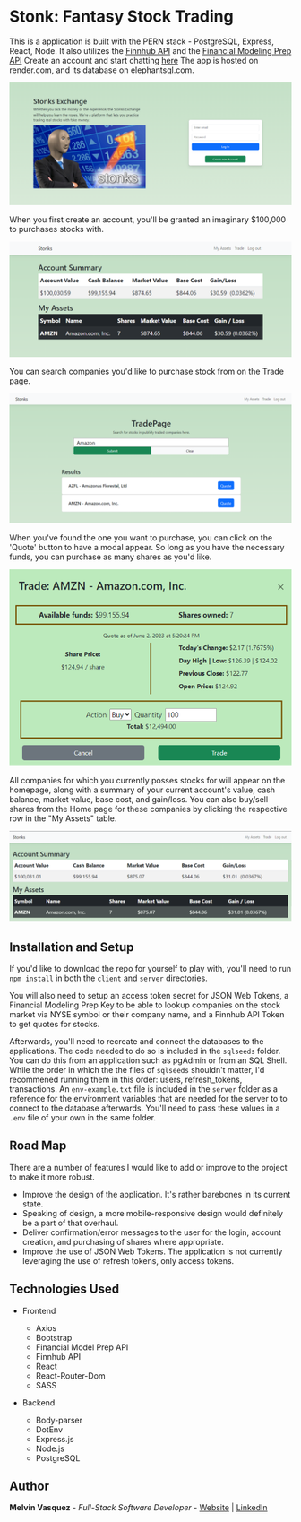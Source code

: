 # Stonk: Fantasy Stock Trading

This is a application is built with the PERN stack - PostgreSQL, Express, React, Node.
It also utilizes the [Finnhub API](https://finnhub.io/docs/api/introduction) and the [Financial Modeling Prep API](https://site.financialmodelingprep.com/developer/docs/#Ticker-Search)
Create an account and start chatting [here](https://stonks-9too.onrender.com)
The app is hosted on render.com, and its database on elephantsql.com.

![login](/screenshots/login.png)

When you first create an account, you'll be granted an imaginary $100,000 to purchases stocks with.

![home](/screenshots/home.png)

You can search companies you'd like to purchase stock from on the Trade page.

![search](/screenshots/search.png)

When you've found the one you want to purchase, you can click on the 'Quote' button to have a modal appear. So long as you have the necessary funds, you can purchase as many shares as you'd like.

![quote](/screenshots/quote.png)

All companies for which you currently posses stocks for will appear on the homepage, along with a summary of your current account's value, cash balance, market value, base cost, and gain/loss. You can also buy/sell shares from the Home page for these companies by clicking the respective row in the "My Assets" table.

![assets](/screenshots/assets.png)

## Installation and Setup

If you'd like to download the repo for yourself to play with, you'll need to run `npm install` in both the `client` and `server` directories.

You will also need to setup an access token secret for JSON Web Tokens, a Financial Modeling Prep Key to be able to lookup companies on the stock market via NYSE symbol or their company name, and a Finnhub API Token to get quotes for stocks.

Afterwards, you'll need to recreate and connect the databases to the applications. The code needed to do so is included in the `sqlseeds` folder. You can do this from an application such as pgAdmin or from an SQL Shell.  While the order in which the the files of `sqlseeds` shouldn't matter, I'd recommened running them in this order: users, refresh_tokens, transactions. An `env-example.txt` file is included in the `server` folder as a reference for the environment variables that are needed for the server to to connect to the database afterwards. You'll need to pass these values in a `.env` file of your own in the same folder. 

## Road Map

There are a number of features I would like to add or improve to the project to make it more robust.

- Improve the design of the application. It's rather barebones in its current state.
- Speaking of design, a more mobile-responsive design would definitely be a part of that overhaul.
- Deliver confirmation/error messages to the user for the login, account creation, and purchasing of shares where appropriate.
- Improve the use of JSON Web Tokens. The application is not currently leveraging the use of refresh tokens, only access tokens.

## Technologies Used

- Frontend
    - Axios
    - Bootstrap
    - Financial Model Prep API
    - Finnhub API
    - React
    - React-Router-Dom
    - SASS 

- Backend
    - Body-parser
    - DotEnv
    - Express.js
    - Node.js
    - PostgreSQL

## Author

**Melvin Vasquez** - *Full-Stack Software Developer* - [Website](https://melvinvasquez.com/) | [LinkedIn](https://www.linkedin.com/in/melvin-vasquez/)